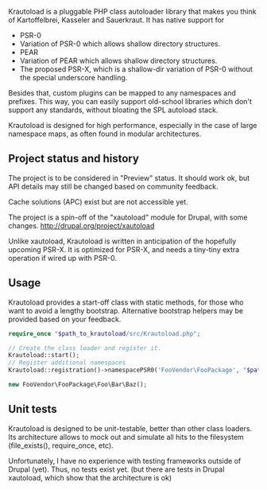 Krautoload is a pluggable PHP class autoloader library that makes you think of Kartoffelbrei, Kasseler and Sauerkraut.
It has native support for
- PSR-0
- Variation of PSR-0 which allows shallow directory structures.
- PEAR
- Variation of PEAR which allows shallow directory structures.
- The proposed PSR-X, which is a shallow-dir variation of PSR-0 without the special underscore handling.

Besides that, custom plugins can be mapped to any namespaces and prefixes.
This way, you can easily support old-school libraries which don't support any standards, without bloating the SPL autoload stack.

Krautoload is designed for high performance, especially in the case of large namespace maps, as often found in modular architectures.


## Project status and history

The project is to be considered in "Preview" status.
It should work ok, but API details may still be changed based on community feedback.

Cache solutions (APC) exist but are not accessible yet.

The project is a spin-off of the "xautoload" module for Drupal, with some changes.
http://drupal.org/project/xautoload

Unlike xautoload, Krautoload is written in anticipation of the hopefully upcoming PSR-X.
It is optimized for PSR-X, and needs a tiny-tiny extra operation if wired up with PSR-0.


## Usage

Krautoload provides a start-off class with static methods, for those who want to avoid a lengthy bootstrap.
Alternative bootstrap helpers may be provided based on your feedback.

```php
require_once "$path_to_krautoload/src/Krautoload.php";

// Create the class loader and register it.
Krautoload::start();
// Register additional namespaces
Krautoload::registration()->namespacePSR0('FooVendor\FooPackage', "$path_to_foo_package/src");

new FooVendor\FooPackage\Foo\Bar\Baz();
```


## Unit tests

Krautoload is designed to be unit-testable, better than other class loaders.
Its architecture allows to mock out and simulate all hits to the filesystem (file_exists(), require_once, etc).

Unfortunately, I have no experience with testing frameworks outside of Drupal (yet).
Thus, no tests exist yet.
(but there are tests in Drupal xautoload, which show that the architecture is ok)
